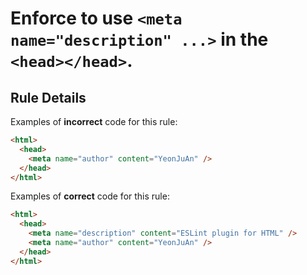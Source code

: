 # Enforce to use `<meta name="description" ...>` in the `<head></head>`.

## Rule Details

Examples of **incorrect** code for this rule:

```html
<html>
  <head>
    <meta name="author" content="YeonJuAn" />
  </head>
</html>
```

Examples of **correct** code for this rule:

```html
<html>
  <head>
    <meta name="description" content="ESLint plugin for HTML" />
    <meta name="author" content="YeonJuAn" />
  </head>
</html>
```
